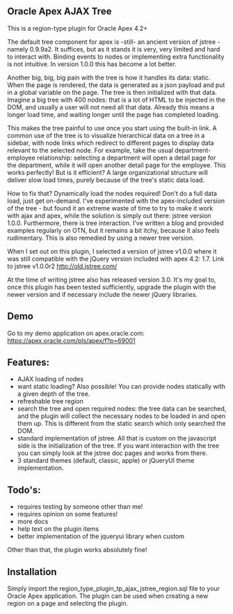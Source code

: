 Oracle Apex AJAX Tree
----------------------

This is a region-type plugin for Oracle Apex 4.2+

The default tree component for apex is -still- an ancient version of jstree - namely 0.9.9a2. It suffices, but as it stands it is very, very limited and hard to interact with. Binding events to nodes or implementing extra functionality is not intuitive. In version 1.0.0 this has become a lot better.

Another big, big, big pain with the tree is how it handles its data: static. When the page is rendered, the data is generated as a json payload and put in a global variable on the page. The tree is then initialized with that data. Imagine a big tree with 400 nodes: that is a lot of HTML to be injected in the DOM, and usually a user will not need all that data. Already this means a longer load time, and waiting longer until the page has completed loading. 

This makes the tree painful to use once you start using the built-in link. A common use of the tree is to visualize hierarchical data on a tree in a sidebar, with node links which redirect to different pages to display data relevant to the selected node. For example, take the usual department-employee relationship: selecting a department will open a detail page for the department, while it will open another detail page for the employee. This works perfectly! But is it efficient? A large organizational structure will deliver slow load times, purely because of the tree's static data load. 

How to fix that? Dynamically load the nodes required! Don't do a full data load, just get on-demand. I've experimented with the apex-included version of the tree - but found it an extreme waste of time to try to make it work with ajax and apex, while the solution is simply out there: jstree version 1.0.0.
Furthermore, there is tree interaction. I've written a blog and provided examples regularly on OTN, but it remains a bit itchy, because it also feels rudimentary. This is also remedied by using a newer tree version.

When I set out on this plugin, I selected a version of jstree v1.0.0 where it was still compatible with the jQuery version included with apex 4.2: 1.7.
Link to jstree v1.0.0r2 http://old.jstree.com/

At the time of writing jstree also has released version 3.0. It's my goal to, once this plugin has been tested sufficiently, upgrade the plugin with the newer version and if necessary include the newer jQuery libraries.

Demo
-----
Go to my demo application on apex.oracle.com: https://apex.oracle.com/pls/apex/f?p=69001

Features:
---------
- AJAX loading of nodes
- want static loading? Also possible! You can provide nodes statically with a given depth of the tree. 
- refreshable tree region
- search the tree and open required nodes: the tree data can be searched, and the plugin will collect the necessary nodes to be loaded in and open them up. This is different from the static search which only searched the DOM.
- standard implementation of jstree. All that is custom on the javascript side is the initialization of the tree. If you want interaction with the tree you can simply look at the jstree doc pages and works from there.
- 3 standard themes (default, classic, apple) or jQueryUI theme implementation.

Todo's:
-------
- requires testing by someone other than me!
- requires opinion on some features!
- more docs
- help text on the plugin items
- better implementation of the jqueryui library when custom

Other than that, the plugin works absolutely fine!

Installation
------------
Simply import the region_type_plugin_tp_ajax_jstree_region.sql file to your Oracle Apex application. 
The plugin can be used when creating a new region on a page and selecting the plugin.
